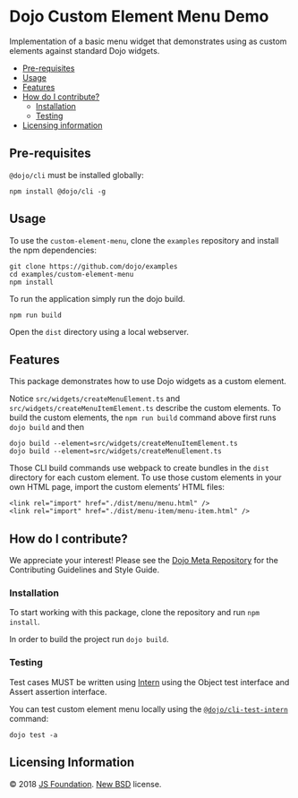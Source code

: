 Dojo Custom Element Menu Demo
=============================

Implementation of a basic menu widget that demonstrates using as custom elements against standard Dojo widgets.

-   [Pre-requisites](#pre-requisites)
-   [Usage](#usage)
-   [Features](#features)
-   [How do I contribute?](#how-do-i-contribute)
    -   [Installation](#installation)
    -   [Testing](#testing)
-   [Licensing information](#licensing-information)

Pre-requisites
--------------

`@dojo/cli` must be installed globally:

    npm install @dojo/cli -g

Usage
-----

To use the `custom-element-menu`, clone the `examples` repository and install the npm dependencies:

    git clone https://github.com/dojo/examples
    cd examples/custom-element-menu
    npm install

To run the application simply run the dojo build.

    npm run build

Open the `dist` directory using a local webserver.

Features
--------

This package demonstrates how to use Dojo widgets as a custom element.

Notice `src/widgets/createMenuElement.ts` and `src/widgets/createMenuItemElement.ts` describe the custom elements. To build the custom elements, the `npm run build` command above first runs `dojo build` and then

    dojo build --element=src/widgets/createMenuItemElement.ts
    dojo build --element=src/widgets/createMenuElement.ts

Those CLI build commands use webpack to create bundles in the `dist` directory for each custom element. To use those custom elements in your own HTML page, import the custom elements’ HTML files:

    <link rel="import" href="./dist/menu/menu.html" />
    <link rel="import" href="./dist/menu-item/menu-item.html" />

How do I contribute?
--------------------

We appreciate your interest! Please see the [Dojo Meta Repository](https://github.com/dojo/meta#readme) for the Contributing Guidelines and Style Guide.

### Installation

To start working with this package, clone the repository and run `npm install`.

In order to build the project run `dojo build`.

### Testing

Test cases MUST be written using [Intern](https://theintern.github.io) using the Object test interface and Assert assertion interface.

You can test custom element menu locally using the [`@dojo/cli-test-intern`](https://github.com/dojo/cli-test-intern) command:

    dojo test -a

Licensing Information
---------------------

© 2018 [JS Foundation](https://js.foundation/). [New BSD](http://opensource.org/licenses/BSD-3-Clause) license.
